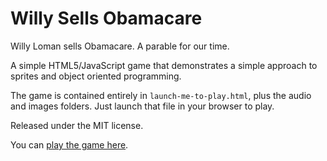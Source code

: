 # Willy Sells Obamacare

Willy Loman sells Obamacare. A parable for our time.

A simple HTML5/JavaScript game that demonstrates a simple approach to sprites and object oriented programming.

The game is contained entirely in `launch-me-to-play.html`, plus the audio and images folders. Just launch that file in your browser to play.

Released under the MIT license.

You can [play the game here](http://www.boutell.com/boutell/willy-sells-obamacare).
